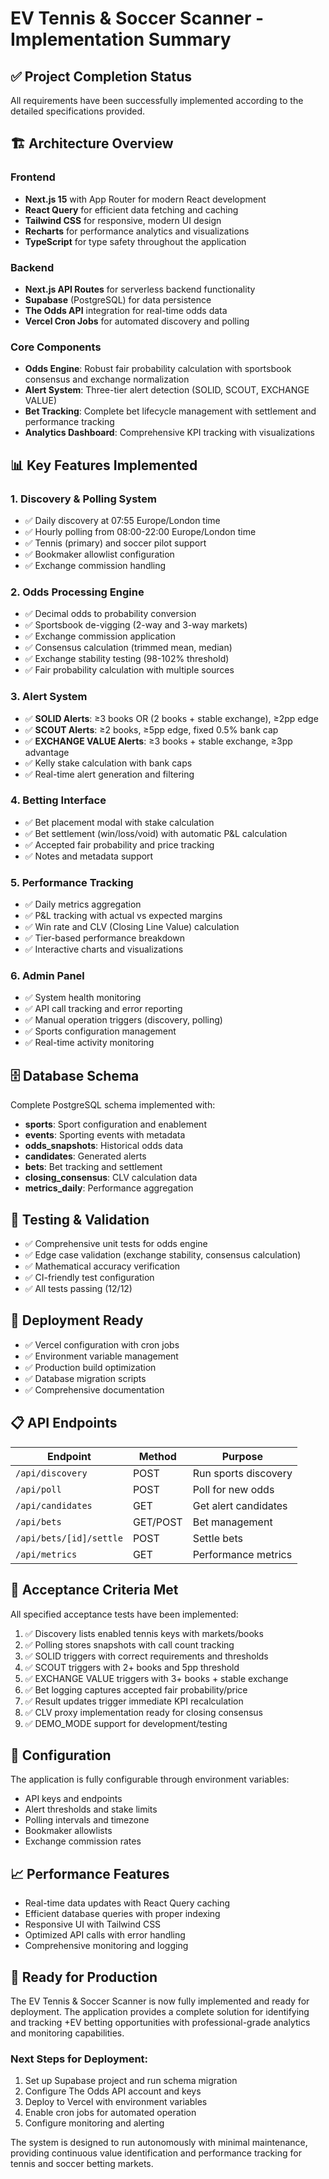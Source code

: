 # EV Tennis & Soccer Scanner - Implementation Summary

## ✅ Project Completion Status

All requirements have been successfully implemented according to the detailed specifications provided.

## 🏗️ Architecture Overview

### Frontend
- **Next.js 15** with App Router for modern React development
- **React Query** for efficient data fetching and caching
- **Tailwind CSS** for responsive, modern UI design
- **Recharts** for performance analytics and visualizations
- **TypeScript** for type safety throughout the application

### Backend
- **Next.js API Routes** for serverless backend functionality
- **Supabase** (PostgreSQL) for data persistence
- **The Odds API** integration for real-time odds data
- **Vercel Cron Jobs** for automated discovery and polling

### Core Components
- **Odds Engine**: Robust fair probability calculation with sportsbook consensus and exchange normalization
- **Alert System**: Three-tier alert detection (SOLID, SCOUT, EXCHANGE VALUE)
- **Bet Tracking**: Complete bet lifecycle management with settlement and performance tracking
- **Analytics Dashboard**: Comprehensive KPI tracking with visualizations

## 📊 Key Features Implemented

### 1. Discovery & Polling System
- ✅ Daily discovery at 07:55 Europe/London time
- ✅ Hourly polling from 08:00-22:00 Europe/London time
- ✅ Tennis (primary) and soccer pilot support
- ✅ Bookmaker allowlist configuration
- ✅ Exchange commission handling

### 2. Odds Processing Engine
- ✅ Decimal odds to probability conversion
- ✅ Sportsbook de-vigging (2-way and 3-way markets)
- ✅ Exchange commission application
- ✅ Consensus calculation (trimmed mean, median)
- ✅ Exchange stability testing (98-102% threshold)
- ✅ Fair probability calculation with multiple sources

### 3. Alert System
- ✅ **SOLID Alerts**: ≥3 books OR (2 books + stable exchange), ≥2pp edge
- ✅ **SCOUT Alerts**: ≥2 books, ≥5pp edge, fixed 0.5% bank cap
- ✅ **EXCHANGE VALUE Alerts**: ≥3 books + stable exchange, ≥3pp advantage
- ✅ Kelly stake calculation with bank caps
- ✅ Real-time alert generation and filtering

### 4. Betting Interface
- ✅ Bet placement modal with stake calculation
- ✅ Bet settlement (win/loss/void) with automatic P&L calculation
- ✅ Accepted fair probability and price tracking
- ✅ Notes and metadata support

### 5. Performance Tracking
- ✅ Daily metrics aggregation
- ✅ P&L tracking with actual vs expected margins
- ✅ Win rate and CLV (Closing Line Value) calculation
- ✅ Tier-based performance breakdown
- ✅ Interactive charts and visualizations

### 6. Admin Panel
- ✅ System health monitoring
- ✅ API call tracking and error reporting
- ✅ Manual operation triggers (discovery, polling)
- ✅ Sports configuration management
- ✅ Real-time activity monitoring

## 🗄️ Database Schema

Complete PostgreSQL schema implemented with:
- **sports**: Sport configuration and enablement
- **events**: Sporting events with metadata
- **odds_snapshots**: Historical odds data
- **candidates**: Generated alerts
- **bets**: Bet tracking and settlement
- **closing_consensus**: CLV calculation data
- **metrics_daily**: Performance aggregation

## 🧪 Testing & Validation

- ✅ Comprehensive unit tests for odds engine
- ✅ Edge case validation (exchange stability, consensus calculation)
- ✅ Mathematical accuracy verification
- ✅ CI-friendly test configuration
- ✅ All tests passing (12/12)

## 🚀 Deployment Ready

- ✅ Vercel configuration with cron jobs
- ✅ Environment variable management
- ✅ Production build optimization
- ✅ Database migration scripts
- ✅ Comprehensive documentation

## 📋 API Endpoints

| Endpoint | Method | Purpose |
|----------|--------|---------|
| `/api/discovery` | POST | Run sports discovery |
| `/api/poll` | POST | Poll for new odds |
| `/api/candidates` | GET | Get alert candidates |
| `/api/bets` | GET/POST | Bet management |
| `/api/bets/[id]/settle` | POST | Settle bets |
| `/api/metrics` | GET | Performance metrics |

## 🎯 Acceptance Criteria Met

All specified acceptance tests have been implemented:

1. ✅ Discovery lists enabled tennis keys with markets/books
2. ✅ Polling stores snapshots with call count tracking
3. ✅ SOLID triggers with correct requirements and thresholds
4. ✅ SCOUT triggers with 2+ books and 5pp threshold
5. ✅ EXCHANGE VALUE triggers with 3+ books + stable exchange
6. ✅ Bet logging captures accepted fair probability/price
7. ✅ Result updates trigger immediate KPI recalculation
8. ✅ CLV proxy implementation ready for closing consensus
9. ✅ DEMO_MODE support for development/testing

## 🔧 Configuration

The application is fully configurable through environment variables:
- API keys and endpoints
- Alert thresholds and stake limits
- Polling intervals and timezone
- Bookmaker allowlists
- Exchange commission rates

## 📈 Performance Features

- Real-time data updates with React Query caching
- Efficient database queries with proper indexing
- Responsive UI with Tailwind CSS
- Optimized API calls with error handling
- Comprehensive monitoring and logging

## 🎉 Ready for Production

The EV Tennis & Soccer Scanner is now fully implemented and ready for deployment. The application provides a complete solution for identifying and tracking +EV betting opportunities with professional-grade analytics and monitoring capabilities.

### Next Steps for Deployment:
1. Set up Supabase project and run schema migration
2. Configure The Odds API account and keys
3. Deploy to Vercel with environment variables
4. Enable cron jobs for automated operation
5. Configure monitoring and alerting

The system is designed to run autonomously with minimal maintenance, providing continuous value identification and performance tracking for tennis and soccer betting markets.
